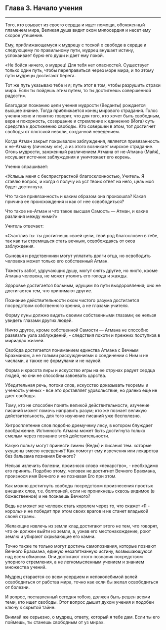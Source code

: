 ## Глава 3. Начало учения


---
Того, кто взывает из своего сердца и ищет помощи, обожженный пламенем мира, Великая душа видит оком милосердия и несет ему скорое утешение.

Ему, приближающемуся к мудрецу с тоской о свободе в сердце и следующему по правильному пути, мудрец внушает истину, успокаивает бурю его души и дает ему покой.

«Не бойся ничего, о мудрец! Для тебя нет опасностей. Существует только один путь, чтобы переправиться через море мира, и по этому пути мудрецы достигают берега.

Тот же путь указываю тебе и я; путь этот в том, чтобы разрушить страхи мира. Если ты пойдешь этим путем, то ты достигнешь совершенной радости».

Благодаря познанию цели учения мудрости (Веданты) рождается высшее знание. Тогда приближается конец мирового страдания. Голос учения ясно и понятно говорит, что для того, кто хочет быть свободным, вера и покорность, созерцание и стремление к единению (Йога) суть средства к достижению свободы. Кто совершен в этом, тот достигнет свободы от плотской неволи, созданной неведением.

Когда Атман закрыт покрывалом заблуждения, является привязанность к не-Атману (личному «я»), а из этого возникает мирское страдание. Огонь мудрости, зажженный различением Атмана от не-Атмана (Майя), иссушает источник заблуждения и уничтожает его корень.

Ученик спрашивает:

«Услышь меня с беспристрастной благосклонностью, Учитель. Я ставлю вопрос, и когда я получу из уст твоих ответ на него, цель моя будет достигнута.

Что такое привязанность и каким образом она произошла? Какая причина ее происхождения и как от нее освободиться?

Что такое не-Атман и что такое высшая Самость — Атман, и какие различия между ними?»

Учитель отвечает:

«Счастлив ты: ты достигнешь своей цели, твой род благословен в тебе, так как ты стремишься стать вечным, освобождаясь от оков заблуждения.

Сыновья и родственники могут уплатить долги отца, но освободить человека может только его собственный Атман.

Тяжесть забот, удручающих душу, могут снять другие, но никто, кроме Атмана человека, не может утолить его голода и жажды.

Здоровье достигается больным, идущим по пути выздоровления; оно не достигается тем, что принимают другие.

Познание действительности оком чистого разума достигается посредством собственного зрения, а не глазами учителя.

Форму луны должно видеть своими собственными глазами; ее нельзя увидеть глазами других людей.

Ничто другое, кроме собственной Самости — Атмана не способно развязать узла заблуждений, - следствия похоти и прежних поступков в мириадах жизней.

Свобода достигается пониманием единства Атмана с Вечным Брахманом, а не голыми рассуждениями о соединении с Ним и не числами, а также не формулами и не наукой.

Форма и красота лиры и искусство игры на ее струнах радует сердца людей, но они не способны завоевать царства.

Убедительная речь, потоки слов, искусство доказывать теоремы и ученость ученых - все это доставляет удовольствие, но далеко еще не дает свободы.

Тому, кто не способен понять великой действительности, изучение писаний может помочь направить разум; кто же познает великую действительность, для того изучение писаний уже бесполезно.

Хитросплетение слов подобно дремучему лесу, в котором блуждает воображение. Истинность Атмана может быть достигнута только смелым через познание этой действительности.

Какую пользу могут принести гимны (Веды) и писания тем. которые укушены змеею неведения? Как помогут ему изречения или лекарства без бальзама познания Вечного?

Нельзя излечить болезни, произнося слово «лекарство», - необходимо его принять. Подобно этому, человек не достигнет Вечного Брахмана, произнося имя Вечного и не познавая Его при этом.

Как можно достигнуть свободы посредством произнесения простых внешних слов, т.е. болтовней, если не проникнешь сквозь видимое (в божественное) и не познаешь Вечного?

Ведь не может же человек стать королем через то, что скажет «Я - король» и не победит при этом своих врагов и не станет владыкой своей страны.

Желающие извлечь из земли клад достигают этого не тем, что говорят, что он должен выйти из земли, а, узнав его местонахождение, роют землю и убирают скрывающие его камни.

Точно также те только могут достичь самопознания, которые познают Вечного Брахмана, единую незапятнанную истину, возвышающуюся над всем обманом. Они достигают этого познания посредством упорного стремления, а не легкомысленным учением и знанием множества учений.

Мудрец старается со всем усердием и непоколебимой волей освободиться от рабства мира, точно как если бы желал освободиться от болезни.

И вопрос, поставленный сегодня тобою, должен быть решен всеми теми, кто ищет свободы. Этот вопрос дышит духом учения и подобен ключу к скрытой тайне.

Внимай же серьезно, о мудрец, ответу, который я тебе дам. Если ты его поймешь, ты станешь свободным от уз мира».
